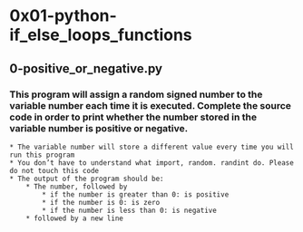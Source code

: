 # 0x01-python-if_else_loops_functions
## 0-positive_or_negative.py
### This program will assign a random signed number to the variable number each time it is executed. Complete the source code in order to print whether the number stored in the variable number is positive or negative.
	* The variable number will store a different value every time you will run this program
	* You don’t have to understand what import, random. randint do. Please do not touch this code
	* The output of the program should be:
		* The number, followed by
			* if the number is greater than 0: is positive
			* if the number is 0: is zero
			* if the number is less than 0: is negative
		* followed by a new line
